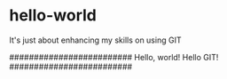 # hello-world
It's just about enhancing my skills on using GIT


#########################
Hello, world!
Hello GIT!
#########################
